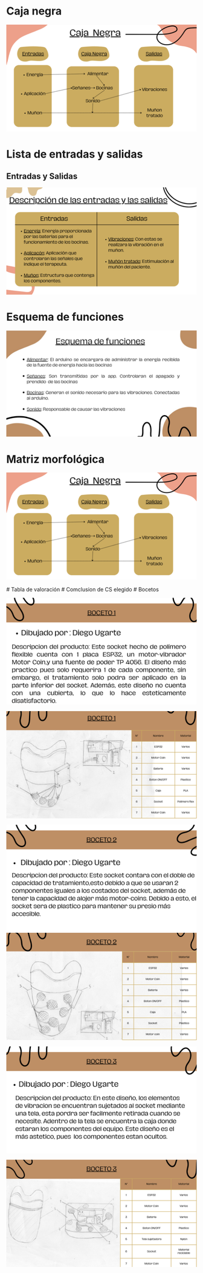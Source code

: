 # Caja negra
<p align="center">
  <img src="https://github.com/Arbandu/Fundbio/blob/2650ab24f43cc97aabdae465dda4efc38a07b575/Imagenes/Caja%20negra.png" alt="caja negra">
</p>

# Lista de entradas y salidas
## Entradas y Salidas
<p align="center">
  <img src="https://github.com/Arbandu/Fundbio/blob/a571ff90d74aa9f99d96152b1fd2345206a583c2/Imagenes/Descripcion%20entradas%20y%20salidas.png" alt="Descripcion de entradas y salidas">
</p>

# Esquema de funciones
<p align="center">
  <img src="https://github.com/Arbandu/Fundbio/blob/711f642d75482c0d3d6f13850b6195944b77c8cf/Imagenes/Esquema%20de%20funciones.jpg" alt="esquema de funciones">
</p>

# Matriz morfológica
<p align="center">
  <img src="https://github.com/Arbandu/Fundbio/blob/2650ab24f43cc97aabdae465dda4efc38a07b575/Imagenes/Caja%20negra.png" alt="caja negra">
</p>
# Tabla de valoración
# Comclusion de CS elegido
# Bocetos

  <p align="center">
  <img src="https://github.com/Arbandu/Fundbio/blob/0c302e5c7352bd796eb50176eef3f141a97f53b5/Imagenes/descripcion%201.png" alt="descripcion1">
</p>
<p align="center">
  <img src="https://github.com/Arbandu/Fundbio/blob/d83608ae2c1430b12096b927a5e8aef10528a720/Imagenes/boceto%201.png" alt="boceto1">
</p>
<p align="center">
  <img src="https://github.com/Arbandu/Fundbio/blob/3ba1fc60ba428a52b73dafe2fe5a1ae8512751c9/Imagenes/descripcion%202.png" alt="Descripcion 2
</p>
<p align="center">
  <img src="https://github.com/Arbandu/Fundbio/blob/f2649d29f5624582ba1f5a1912001f09a0555d48/Imagenes/boceto%202.png" alt="boceto2">
</p>
<p align="center">
  <img src="https://github.com/Arbandu/Fundbio/blob/fbc79d3999c692de04e1349b19ded065fe49c5c0/Imagenes/descripcion%203.png" alt="Descripcion 3">
</p>
<p align="center">
  <img src="https://github.com/Arbandu/Fundbio/blob/936b84af417101ef71bfbebc3e2affa3a8a4396d/Imagenes/boceto%203.png" alt="boceto3">
</p>
